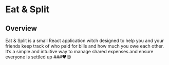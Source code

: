 # Eat & Split

## Overview

Eat & Split is a small React application witch designed to help you and your friends keep track of who paid for bills and how much you owe each other. It’s a simple and intuitive way to manage shared expenses and ensure everyone is settled up 
###❤😊


